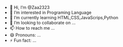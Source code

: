 - 👋 Hi, I’m @Zaa2323
- 👀 I’m interested in Programing Language
- 🌱 I’m currently learning HTML,CSS,JavaScrips,Python
- 💞️ I’m looking to collaborate on ...
- 📫 How to reach me ...
- 😄 Pronouns: ...
- ⚡ Fun fact: ...

<!---
Zaa2323/Zaa2323 is a ✨ special ✨ repository because its `README.md` (this file) appears on your GitHub profile.
You can click the Preview link to take a look at your changes.
--->
